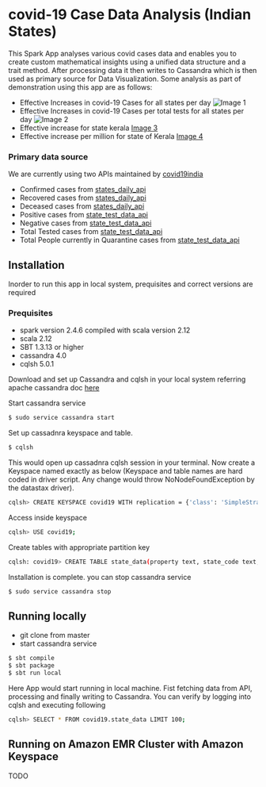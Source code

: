 # covid-19 Case Data Analysis (Indian States)

This Spark App analyses various covid cases data and enables you to create custom mathematical insights
using a unified data structure and a trait method. After processing data it then writes to Cassandra which is then used as primary source for Data Visualization. Some analysis as part of demonstration using this app are as 
follows:

  - Effective Increases in covid-19 Cases for all states per day
  ![Image 1](https://imagehosting.s3.us-east-2.amazonaws.com/screencapture-localhost-8080-2020-08-27-10_35_08.png)
  - Effective Increases in covid-19 Cases per total tests for all states per day
  ![Image 2](https://imagehosting.s3.us-east-2.amazonaws.com/screencapture-localhost-8080-2020-08-27-10_40_27.png)
  - Effective increase for state kerala
  [Image 3](https://imagehosting.s3.us-east-2.amazonaws.com/screencapture-localhost-8080-2020-08-27-10_41_45.png)
  - Effective increase per million for state of Kerala
  [Image 4](https://imagehosting.s3.us-east-2.amazonaws.com/screencapture-localhost-8080-2020-08-27-11_40_36.png)

### Primary data source

We are currently using two APIs maintained by [covid19india](https://api.covid19india.org/)

  - Confirmed cases from [states_daily_api](https://api.covid19india.org/states_daily.json)
  - Recovered cases from [states_daily_api](https://api.covid19india.org/states_daily.json)
  - Deceased cases from [states_daily_api](https://api.covid19india.org/states_daily.json)
  - Positive cases from [state_test_data_api](https://api.covid19india.org/state_test_data.json)
  - Negative cases from [state_test_data_api](https://api.covid19india.org/state_test_data.json)
  - Total Tested cases from [state_test_data_api](https://api.covid19india.org/state_test_data.json)
  - Total People currently in Quarantine cases from [state_test_data_api](https://api.covid19india.org/state_test_data.json)


## Installation

Inorder to run this app in local system, prequisites and correct versions are required

### Prequisites
 - spark version 2.4.6 compiled with scala version 2.12
 - scala 2.12
 - SBT 1.3.13 or higher
 - cassandra 4.0
 - cqlsh 5.0.1
 
Download and set up Cassandra and cqlsh in your local system referring apache cassandra doc [here](https://cassandra.apache.org/doc/latest/getting_started/installing.html#prerequisites)

Start cassandra service

```sh
$ sudo service cassandra start
```

Set up cassadnra keyspace and table. 

```sh
$ cqlsh
```

This would open up cassadnra cqlsh session in your terminal.
Now create a Keyspace named exactly as below (Keyspace and table names are hard coded in driver script. Any change would throw NoNodeFoundException by the datastax driver).
```sh
cqlsh> CREATE KEYSPACE covid19 WITH replication = {'class': 'SimpleStrategy', 'replication_factor':  '1'}  AND  durable_writes = true;
```
Access inside keyspace

```sh
cqlsh> USE covid19;
```
Create tables with appropriate partition key

```sh
cqlsh: covid19> CREATE TABLE state_data(property text, state_code text, state_value float, date date, PRIMARY KEY (property, state_code, date));
```

Installation is complete. you can stop cassandra service

```sh
$ sudo service cassandra stop
```

## Running locally

 - git clone from master
 - start cassandra service

```sh
$ sbt compile
$ sbt package
$ sbt run local
```

Here App would start running in local machine. Fist fetching data from API, processing and finally writing to Cassandra. You can verify by logging into cqlsh and executing following

```sh
cqlsh> SELECT * FROM covid19.state_data LIMIT 100;
```
## Running on Amazon EMR Cluster with Amazon Keyspace

TODO



